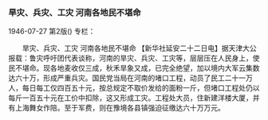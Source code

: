 ### 旱灾、兵灾、工灾  河南各地民不堪命

1946-07-27
第2版()
专栏：

　　旱灾、兵灾、工灾
    河南各地民不堪命
    【新华社延安二十二日电】据天津大公报载：鲁灾呼吁团代表谈称，河南的旱灾、兵灾、工灾等，层层压在人民身上，使民不堪命。现各地麦收仅三成，秋禾旱象又成，已完全绝望，加以境内大军云集数达六十万，形成严重兵灾。国民党当局在河南的堵口工程，动员了民工二十一万人，每日每工仅四百五十元，按总规定不取价发给的面粉一斤，但堵口工程处仍以每斤一百五十元在工价中扣除，这又形成工灾。工程处大员，住新建洋楼大厦，并有上海舞女作陪。至于军费，则在豫境各县镇强迫征缴达六十万万元。
